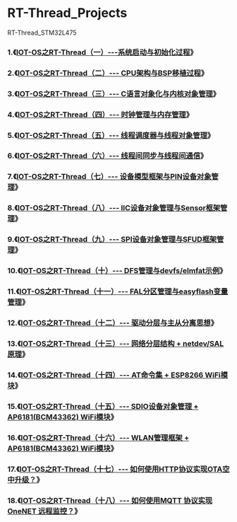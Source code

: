 # RT-Thread_Projects
RT-Thread_STM32L475



### 1.《[IOT-OS之RT-Thread（一）---系统启动与初始化过程](https://blog.csdn.net/m0_37621078/article/details/100584591)》

### 2.《[IOT-OS之RT-Thread（二）--- CPU架构与BSP移植过程](https://blog.csdn.net/m0_37621078/article/details/100715601)》

### 3.《[IOT-OS之RT-Thread（三）--- C语言对象化与内核对象管理](https://blog.csdn.net/m0_37621078/article/details/100788959)》

### 4.《[IOT-OS之RT-Thread（四）--- 时钟管理与内存管理](https://blog.csdn.net/m0_37621078/article/details/100859611)》

### 5.《[IOT-OS之RT-Thread（五）--- 线程调度器与线程对象管理](https://blog.csdn.net/m0_37621078/article/details/100945020)》

### 6.《[IOT-OS之RT-Thread（六）--- 线程间同步与线程间通信](https://blog.csdn.net/m0_37621078/article/details/101082972)》

### 7.《[IOT-OS之RT-Thread（七）--- 设备模型框架与PIN设备对象管理](https://blog.csdn.net/m0_37621078/article/details/101158817)》

### 8.《[IOT-OS之RT-Thread（八）--- IIC设备对象管理与Sensor框架管理](https://blog.csdn.net/m0_37621078/article/details/103115383)》

### 9.《[IOT-OS之RT-Thread（九）--- SPI设备对象管理与SFUD框架管理](https://blog.csdn.net/m0_37621078/article/details/102559086)》

### 10.《[IOT-OS之RT-Thread（十）--- DFS管理与devfs/elmfat示例](https://blog.csdn.net/m0_37621078/article/details/102634210)》

### 11.《[IOT-OS之RT-Thread（十一）--- FAL分区管理与easyflash变量管理](https://blog.csdn.net/m0_37621078/article/details/102689903)》

### 12.《[IOT-OS之RT-Thread（十二）--- 驱动分层与主从分离思想](https://blog.csdn.net/m0_37621078/article/details/104790217)》

### 13.《[IOT-OS之RT-Thread（十三）--- 网络分层结构 + netdev/SAL原理](https://blog.csdn.net/m0_37621078/article/details/104836942)》

### 14.《[IOT-OS之RT-Thread（十四）--- AT命令集 + ESP8266 WiFi模块](https://blog.csdn.net/m0_37621078/article/details/104973297)》

### 15.《[IOT-OS之RT-Thread（十五）--- SDIO设备对象管理 + AP6181(BCM43362) WiFi模块](https://blog.csdn.net/m0_37621078/article/details/105097567)》

### 16.《[IOT-OS之RT-Thread（十六）--- WLAN管理框架 + AP6181(BCM43362) WiFi模块](https://blog.csdn.net/m0_37621078/article/details/105264345)》

### 17.《[IOT-OS之RT-Thread（十七）--- 如何使用HTTP协议实现OTA空中升级？](https://blog.csdn.net/m0_37621078/article/details/105442358)》

### 18.《[IOT-OS之RT-Thread（十八）--- 如何使用MQTT 协议实现OneNET 远程监控？](https://blog.csdn.net/m0_37621078/article/details/116718799)》

